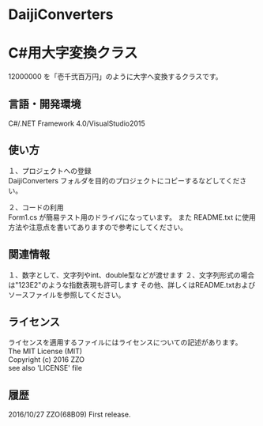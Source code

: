﻿# DaijiConverters
C#用大字変換クラス
======================
12000000 を「壱千弐百万円」のように大字へ変換するクラスです。 

言語・開発環境
------
C#/.NET Framework 4.0/VisualStudio2015 

使い方
------
１、プロジェクトへの登録  
DaijiConverters フォルダを目的のプロジェクトにコピーするなどしてください。  

２、コードの利用  
Form1.cs が簡易テスト用のドライバになっています。 
また README.txt に使用方法や注意点を書いてありますので参考にしてください。 

関連情報
------
１、数字として、文字列やint、double型などが渡せます 
２、文字列形式の場合は"123E2"のような指数表現も許可します
その他、詳しくはREADME.txtおよびソースファイルを参照してください。 

ライセンス
------
ライセンスを適用するファイルにはライセンスについての記述があります。  
The MIT License (MIT)  
Copyright (c) 2016 ZZO  
see also 'LICENSE' file 

履歴
-----
2016/10/27 ZZO(68B09) 
First release. 
